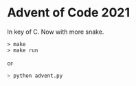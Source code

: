# Advent of Code 2021

In key of C. Now with more snake.

```shell
> make
> make run
```
 or

```python
> python advent.py
```
